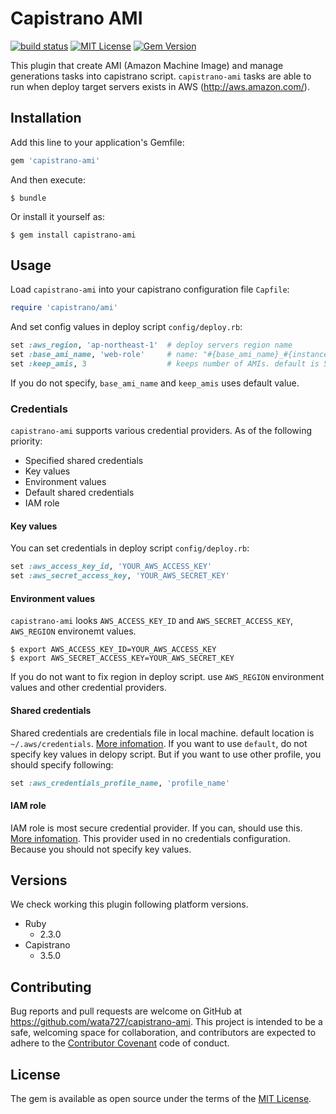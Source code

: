 # Capistrano AMI

[![build status](https://circleci.com/gh/wata727/capistrano-ami.svg?style=shield&circle-token=490e040fc0a638ff54e85f9f0ac71c0330bcafa6)](https://circleci.com/gh/wata727/capistrano-ami)
[![MIT License](http://img.shields.io/badge/license-MIT-blue.svg?style=flat)](LICENSE.txt)
[![Gem Version](https://badge.fury.io/rb/capistrano-ami.svg)](https://rubygems.org/gems/capistrano-ami)

This plugin that create AMI (Amazon Machine Image) and manage generations tasks into capistrano script. `capistrano-ami` tasks are able to run when deploy target servers exists in AWS (http://aws.amazon.com/).

## Installation

Add this line to your application's Gemfile:

```ruby
gem 'capistrano-ami'
```

And then execute:

    $ bundle

Or install it yourself as:

    $ gem install capistrano-ami

## Usage
Load `capistrano-ami` into your capistrano configuration file `Capfile`:
```ruby
require 'capistrano/ami'
```
And set config values in deploy script `config/deploy.rb`:
```ruby
set :aws_region, 'ap-northeast-1'  # deploy servers region name
set :base_ami_name, 'web-role'     # name: "#{base_ami_name}_#{instance_id}_#{deploy_timestamp}" default is capistrano-ami
set :keep_amis, 3                  # keeps number of AMIs. default is 5
```
If you do not specify, `base_ami_name` and `keep_amis` uses default value.

### Credentials

`capistrano-ami` supports various credential providers. As of the following priority:

- Specified shared credentials
- Key values
- Environment values
- Default shared credentials
- IAM role

#### Key values

You can set credentials in deploy script `config/deploy.rb`:
```ruby
set :aws_access_key_id, 'YOUR_AWS_ACCESS_KEY'
set :aws_secret_access_key, 'YOUR_AWS_SECRET_KEY'
```

#### Environment values

`capistrano-ami` looks `AWS_ACCESS_KEY_ID` and `AWS_SECRET_ACCESS_KEY`, `AWS_REGION` environemt values.
```
$ export AWS_ACCESS_KEY_ID=YOUR_AWS_ACCESS_KEY
$ export AWS_SECRET_ACCESS_KEY=YOUR_AWS_SECRET_KEY
```

If you do not want to fix region in deploy script. use `AWS_REGION` environment values and other credential providers.

#### Shared credentials

Shared credentials are credentials file in local machine. default location is `~/.aws/credentials`. [More infomation](https://blogs.aws.amazon.com/security/post/Tx3D6U6WSFGOK2H/A-New-and-Standardized-Way-to-Manage-Credentials-in-the-AWS-SDKs).
If you want to use `default`, do not specify key values in delopy script. But if you want to use other profile, you should specify following:

```ruby
set :aws_credentials_profile_name, 'profile_name'
```

#### IAM role

IAM role is most secure credential provider. If you can, should use this. [More infomation](http://docs.aws.amazon.com/AWSEC2/latest/UserGuide/iam-roles-for-amazon-ec2.html).
This provider used in no credentials configuration. Because you should not specify key values.

## Versions

We check working this plugin following platform versions.

- Ruby 
    - 2.3.0
- Capistrano 
    - 3.5.0

## Contributing

Bug reports and pull requests are welcome on GitHub at https://github.com/wata727/capistrano-ami. This project is intended to be a safe, welcoming space for collaboration, and contributors are expected to adhere to the [Contributor Covenant](http://contributor-covenant.org) code of conduct.

## License

The gem is available as open source under the terms of the [MIT License](http://opensource.org/licenses/MIT).
